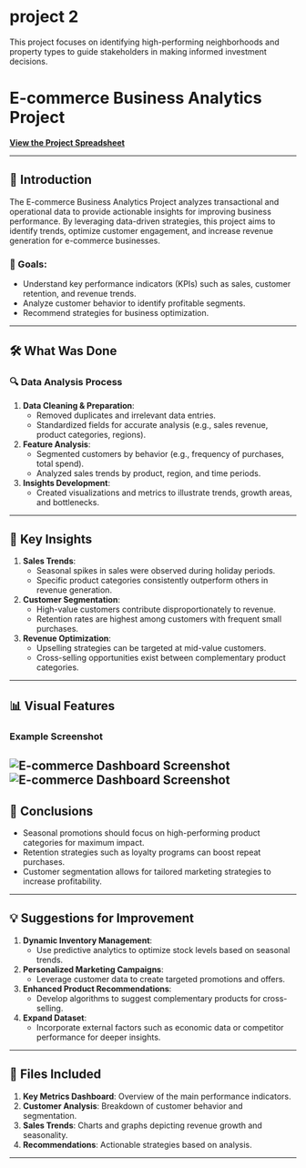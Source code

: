 # project 2
This project focuses on identifying high-performing neighborhoods and property types to guide stakeholders in making informed investment decisions.

# E-commerce Business Analytics Project

[**View the Project Spreadsheet**](https://docs.google.com/spreadsheets/d/1kiJe_Y_17zl3aQ9SjFSDjCdLIFgm-Rb6PM2Awv8ssfY/edit?usp=sharing)

---

## 📌 Introduction
The E-commerce Business Analytics Project analyzes transactional and operational data to provide actionable insights for improving business performance. By leveraging data-driven strategies, this project aims to identify trends, optimize customer engagement, and increase revenue generation for e-commerce businesses.

### 🎯 Goals:
- Understand key performance indicators (KPIs) such as sales, customer retention, and revenue trends.
- Analyze customer behavior to identify profitable segments.
- Recommend strategies for business optimization.

---

## 🛠 What Was Done
### 🔍 Data Analysis Process
1. **Data Cleaning & Preparation**:
   - Removed duplicates and irrelevant data entries.
   - Standardized fields for accurate analysis (e.g., sales revenue, product categories, regions).
2. **Feature Analysis**:
   - Segmented customers by behavior (e.g., frequency of purchases, total spend).
   - Analyzed sales trends by product, region, and time periods.
3. **Insights Development**:
   - Created visualizations and metrics to illustrate trends, growth areas, and bottlenecks.

---

## 🔑 Key Insights
1. **Sales Trends**:
   - Seasonal spikes in sales were observed during holiday periods.
   - Specific product categories consistently outperform others in revenue generation.
2. **Customer Segmentation**:
   - High-value customers contribute disproportionately to revenue.
   - Retention rates are highest among customers with frequent small purchases.
3. **Revenue Optimization**:
   - Upselling strategies can be targeted at mid-value customers.
   - Cross-selling opportunities exist between complementary product categories.

---

## 📊 Visual Features
### Example Screenshot
![E-commerce Dashboard Screenshot](https://i.postimg.cc/YCZSvZM2/Screenshot-2024-12-19-at-1-54-59-PM.png)
![E-commerce Dashboard Screenshot](https://i.postimg.cc/wx4YxJ6g/Screenshot-2024-12-19-at-1-56-26-PM.png)
---

## 🧩 Conclusions
- Seasonal promotions should focus on high-performing product categories for maximum impact.
- Retention strategies such as loyalty programs can boost repeat purchases.
- Customer segmentation allows for tailored marketing strategies to increase profitability.

---

## 💡 Suggestions for Improvement
1. **Dynamic Inventory Management**:
   - Use predictive analytics to optimize stock levels based on seasonal trends.
2. **Personalized Marketing Campaigns**:
   - Leverage customer data to create targeted promotions and offers.
3. **Enhanced Product Recommendations**:
   - Develop algorithms to suggest complementary products for cross-selling.
4. **Expand Dataset**:
   - Incorporate external factors such as economic data or competitor performance for deeper insights.

---

## 📁 Files Included
1. **Key Metrics Dashboard**: Overview of the main performance indicators.
2. **Customer Analysis**: Breakdown of customer behavior and segmentation.
3. **Sales Trends**: Charts and graphs depicting revenue growth and seasonality.
4. **Recommendations**: Actionable strategies based on analysis.

---
